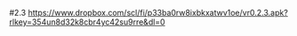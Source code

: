 #2.3
https://www.dropbox.com/scl/fi/p33ba0rw8ixbkxatwv1oe/vr0.2.3.apk?rlkey=354un8d32k8cbr4yc42su9rre&dl=0
